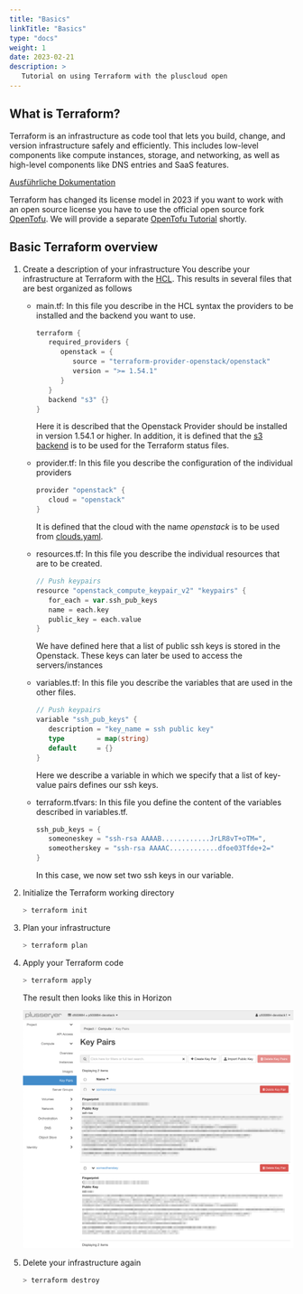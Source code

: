 ```yaml
---
title: "Basics"
linkTitle: "Basics"
type: "docs"
weight: 1
date: 2023-02-21
description: >
   Tutorial on using Terraform with the pluscloud open
---
```


## What is Terraform?

Terraform is an infrastructure as code tool that lets you build, change, and version infrastructure safely and efficiently. This includes low-level components like compute instances, storage, and networking, as well as high-level components like DNS entries and SaaS features.

[Ausführliche Dokumentation](https://developer.hashicorp.com/terraform/docs)

Terraform has changed its license model in 2023 if you want to work with an open source license you have to use the official open source fork [OpenTofu](https://opentofu.org/). We will provide a separate [OpenTofu Tutorial](../../opentofu/) shortly.

## Basic Terraform overview

1. Create a description of your infrastructure
You describe your infrastructure at Terraform with the [HCL](https://developer.hashicorp.com/terraform/language/syntax/configuration). This results in several files that are best organized as follows

   * main.tf: In this file you describe in the HCL syntax the providers to be installed and the backend you want to use.
   
      ```go
      terraform {
         required_providers {
            openstack = {
               source = "terraform-provider-openstack/openstack"
               version = ">= 1.54.1"
            }
         }
         backend "s3" {}
      }
      ```

      Here it is described that the Openstack Provider should be installed in version 1.54.1 or higher.
      In addition, it is defined that the [s3 backend](../backend/) is to be used for the Terraform status files.

   * provider.tf: In this file you describe the configuration of the individual providers

      ```go
      provider "openstack" {
         cloud = "openstack"
      }
      ```

      It is defined that the cloud with the name *openstack* is to be used from [clouds.yaml](/de/compute/pluscloudopen/introduction/environments/#anmeldeinformationen-für-cli-tools).

   * resources.tf: In this file you describe the individual resources that are to be created.

      ```go
      // Push keypairs
      resource "openstack_compute_keypair_v2" "keypairs" {
         for_each = var.ssh_pub_keys
         name = each.key
         public_key = each.value
      }
      ```

      We have defined here that a list of public ssh keys is stored in the Openstack. These keys can later be used to access the servers/instances

   * variables.tf: In this file you describe the variables that are used in the other files.

      ```go
      // Push keypairs
      variable "ssh_pub_keys" {
         description = "key_name = ssh public key"
         type        = map(string)
         default     = {}
      }
      ```

      Here we describe a variable in which we specify that a list of key-value pairs defines our ssh keys.

   * terraform.tfvars: In this file you define the content of the variables described in variables.tf.

      ```go
      ssh_pub_keys = {
         someoneskey = "ssh-rsa AAAAB............JrLR8vT+oTM=",
         someotherskey = "ssh-rsa AAAAC............dfoe03Tfde+2="
      }
      ```

      In this case, we now set two ssh keys in our variable.

2. Initialize the Terraform working directory

   ```bash
   > terraform init
   ```

3. Plan your infrastructure

   ```bash
   > terraform plan
   ```

4. Apply your Terraform code

   ```bash
   > terraform apply
   ```

   The result then looks like this in Horizon

   ![Key pairs in Horizon UI](./horizon_key_pairs.png)

5. Delete your infrastructure again

   ```bash
   > terraform destroy
   ```